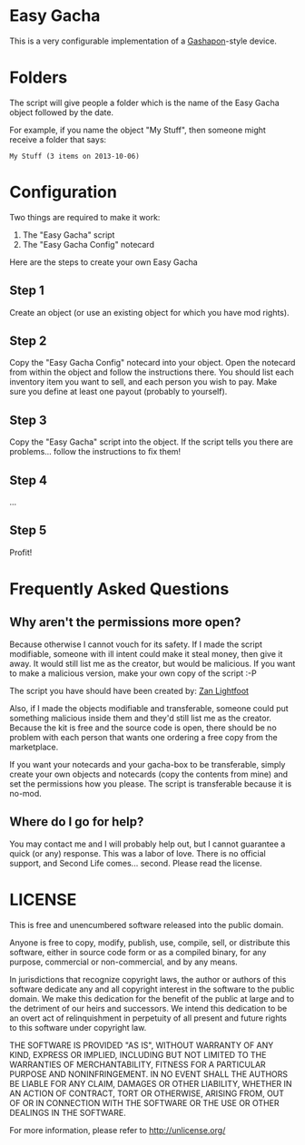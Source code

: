 Easy Gacha
==========

This is a very configurable implementation of a [Gashapon](http://en.wikipedia.org/wiki/Gashapon)-style device.

Folders
=======

The script will give people a folder which is the name of the Easy Gacha object
followed by the date.

For example, if you name the object "My Stuff", then someone might receive a
folder that says:

    My Stuff (3 items on 2013-10-06)

Configuration
=============

Two things are required to make it work:
1. The "Easy Gacha" script
2. The "Easy Gacha Config" notecard

Here are the steps to create your own Easy Gacha

Step 1
------

Create an object (or use an existing object for which you have mod rights).

Step 2
------

Copy the "Easy Gacha Config" notecard into your object. Open the notecard from
within the object and follow the instructions there. You should list each
inventory item you want to sell, and each person you wish to pay. Make sure you
define at least one payout (probably to yourself).

Step 3
------

Copy the "Easy Gacha" script into the object. If the script tells you there are
problems... follow the instructions to fix them!

Step 4
------

...

Step 5
------

Profit!

Frequently Asked Questions
==========================

Why aren't the permissions more open?
-------------------------------------

Because otherwise I cannot vouch for its safety. If I made the script
modifiable, someone with ill intent could make it steal money, then give it
away. It would still list me as the creator, but would be malicious. If you
want to make a malicious version, make your own copy of the script :-P

The script you have should have been created by:
[Zan Lightfoot](secondlife:///app/agent/d393638e-be6e-4f81-a44d-072e344828c4/about)

Also, if I made the objects modifiable and transferable, someone could put
something malicious inside them and they'd still list me as the creator.
Because the kit is free and the source code is open, there should be no problem
with each person that wants one ordering a free copy from the marketplace.

If you want your notecards and your gacha-box to be transferable, simply create
your own objects and notecards (copy the contents from mine) and set the
permissions how you please. The script is transferable because it is no-mod.

Where do I go for help?
-----------------------

You may contact me and I will probably help out, but I cannot guarantee a quick
(or any) response. This was a labor of love. There is no official support, and
Second Life comes... second.  Please read the license.

LICENSE
=======

This is free and unencumbered software released into the public domain.

Anyone is free to copy, modify, publish, use, compile, sell, or distribute this
software, either in source code form or as a compiled binary, for any purpose,
commercial or non-commercial, and by any means.

In jurisdictions that recognize copyright laws, the author or authors of this
software dedicate any and all copyright interest in the software to the public
domain. We make this dedication for the benefit of the public at large and to
the detriment of our heirs and successors. We intend this dedication to be an
overt act of relinquishment in perpetuity of all present and future rights to
this software under copyright law.

THE SOFTWARE IS PROVIDED "AS IS", WITHOUT WARRANTY OF ANY KIND, EXPRESS OR
IMPLIED, INCLUDING BUT NOT LIMITED TO THE WARRANTIES OF MERCHANTABILITY,
FITNESS FOR A PARTICULAR PURPOSE AND NONINFRINGEMENT.  IN NO EVENT SHALL THE
AUTHORS BE LIABLE FOR ANY CLAIM, DAMAGES OR OTHER LIABILITY, WHETHER IN AN
ACTION OF CONTRACT, TORT OR OTHERWISE, ARISING FROM, OUT OF OR IN CONNECTION
WITH THE SOFTWARE OR THE USE OR OTHER DEALINGS IN THE SOFTWARE.

For more information, please refer to <http://unlicense.org/>
